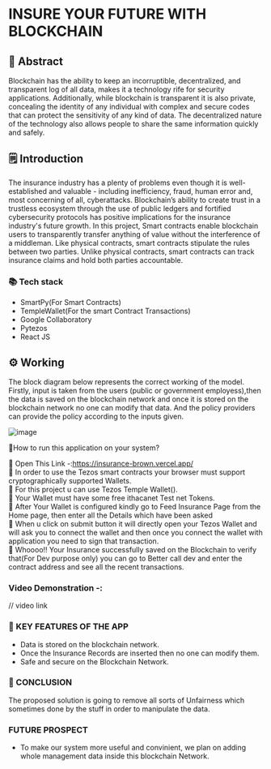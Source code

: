 # INSURE YOUR FUTURE WITH BLOCKCHAIN

## 📄 Abstract
Blockchain has the ability to keep an incorruptible, decentralized, and transparent log of all data, makes it a technology rife for security applications. Additionally, while blockchain is transparent it is also private, concealing the identity of any individual with complex and secure codes that can protect the sensitivity of any kind of data. The decentralized nature of the technology also allows people to share the same information quickly and safely.

## 🗒️ Introduction
The insurance industry has a plenty of problems even though it is well-established and valuable - including inefficiency, fraud, human error and, most concerning of all, cyberattacks. Blockchain’s ability to create trust in a trustless ecosystem through the use of public ledgers and fortified cybersecurity protocols has positive implications for the insurance industry's future growth. In this project, Smart contracts enable blockchain users to transparently transfer anything of value without the interference of a middleman. Like physical contracts, smart contracts stipulate the rules between two parties. Unlike physical contracts, smart contracts can track insurance claims and hold both parties accountable.

### 📚 Tech stack
- SmartPy(For Smart Contracts)
- TempleWallet(For the smart Contract Transactions)
- Google Collaboratory 
- Pytezos
- React JS

## ⚙ Working
The block diagram below represents the correct working of the model. Firstly, input is taken from the users (public or government employess),then the data is saved on the blockchain network and once it is stored on the blockchain network no one can modify that data. And the policy providers can provide the policy according to the inputs given.

![image](https://user-images.githubusercontent.com/73357138/175800890-aa101453-b870-4a65-a43b-cc3ddbe98b84.png)

🔖How to run this application on your system?
 
📍 Open This Link -:https://insurance-brown.vercel.app/<br>
📍 In order to use the Tezos smart contracts your browser must support cryptographically supported Wallets. <br>
📍 For this project u can use Tezos Temple Wallet(). <br>
📍 Your Wallet must have some free ithacanet Test net Tokens. <br>
📍 After Your Wallet is configured kindly go to Feed Insurance Page from the Home page, then enter all the Details which have been asked <br>
📍 When u click on submit button it will directly open your Tezos Wallet and will ask you to connect the wallet and then once you connect the wallet with application you need to sign that transaction. <br>
📍 Whoooo!! Your Insurance successfully saved on the Blockchain to verify that(For Dev purpose only) you can go to Better call dev and enter the contract address and see all the recent transactions. <br>

### Video Demonstration -:
// video link

### 🔑 KEY FEATURES OF THE APP
- Data is stored on the blockchain network.
- Once the Insurance Records are inserted then no one can modify them.
- Safe and secure on the Blockchain Network.

### 🌈 CONCLUSION
The proposed solution is going to remove all sorts of Unfairness which sometimes done by the stuff in order to manipulate the data.

### FUTURE PROSPECT
- To make our system more useful and convinient, we plan on adding whole management data inside this blockchain Network.
